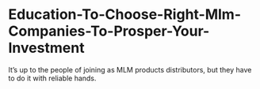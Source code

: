 Education-To-Choose-Right-Mlm-Companies-To-Prosper-Your-Investment
==================================================================

It’s up to the people of joining as MLM products distributors, but they have to do it with reliable hands.

